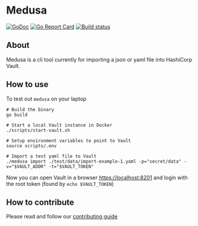 # Medusa

[![GoDoc](https://godoc.org/github.com/jonasvinther/medusa?status.svg)](https://godoc.org/github.com/jonasvinther/medusa)
[![Go Report Card](https://goreportcard.com/badge/github.com/jonasvinther/medusa)](https://goreportcard.com/report/github.com/jonasvinther/medusa)
[![Build status](https://github.com/jonasvinther/medusa/workflows/Go/badge.svg)](https://github.com/jonasvinther/medusa/actions)

## About
Medusa is a cli tool currently for importing a json or yaml file into HashiCorp Vault.

## How to use
To test out `medusa` on your laptop
```
# Build the binary
go build

# Start a local Vault instance in Docker
./scripts/start-vault.sh

# Setup environment variables to point to Vault
source scripts/.env

# Import a test yaml file to Vault
./medusa import ./test/data/import-example-1.yaml -p="secret/data" -v="$VAULT_ADDR" -t="$VAULT_TOKEN"
``` 

Now you can open Vault in a browser [https://localhost:8201](https://localhost:8201) and login with the root token (found by `echo $VAULT_TOKEN`)

## How to contribute
Please read and follow our [contributing guide](docs/CONTRIBUTING.md)
